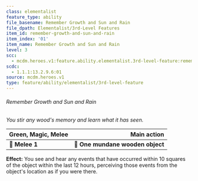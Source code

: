 ```yaml
---
class: elementalist
feature_type: ability
file_basename: Remember Growth and Sun and Rain
file_dpath: Elementalist/3rd-Level Features
item_id: remember-growth-and-sun-and-rain
item_index: '01'
item_name: Remember Growth and Sun and Rain
level: 3
scc:
  - mcdm.heroes.v1:feature.ability.elementalist.3rd-level-feature:remember-growth-and-sun-and-rain
scdc:
  - 1.1.1:13.2.9.6:01
source: mcdm.heroes.v1
type: feature/ability/elementalist/3rd-level-feature
---
```


###### Remember Growth and Sun and Rain

*You stir any wood's memory and learn what it has seen.*

| **Green, Magic, Melee** |                  **Main action** |
| ----------------------- | -------------------------------: |
| **📏 Melee 1**          | **🎯 One mundane wooden object** |

**Effect:** You see and hear any events that have occurred within 10 squares of the object within the last 12 hours, perceiving those events from the object's location as if you were there.
